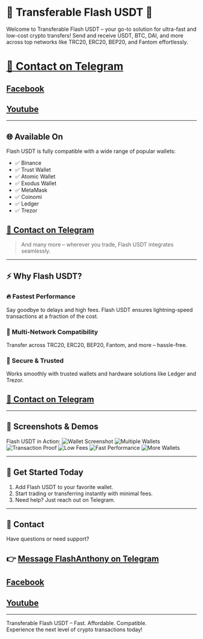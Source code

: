 # 🚀 Transferable Flash USDT 🚀

Welcome to Transferable Flash USDT – your go-to solution for ultra-fast and low-cost crypto transfers! Send and receive USDT, BTC, DAI, and more across top networks like TRC20, ERC20, BEP20, and Fantom effortlessly.



# [📩 Contact on Telegram](https://t.me/flashanthony)

## [Facebook](https://www.facebook.com/flash.anthony.2025)

## [Youtube](https://youtube.com/shorts/yBP6vMAozWQ?si=TeqiC8mRVTlCgRRM)
---

## 🌐 Available On

Flash USDT is fully compatible with a wide range of popular wallets:

- ✅ Binance  
- ✅ Trust Wallet  
- ✅ Atomic Wallet  
- ✅ Exodus Wallet  
- ✅ MetaMask  
- ✅ Coinomi  
- ✅ Ledger  
- ✅ Trezor  

## [📩 Contact on Telegram](https://t.me/flashanthony)
 
> And many more – wherever you trade, Flash USDT integrates seamlessly.

---

## ⚡ Why Flash USDT?

### 🔥 Fastest Performance  
Say goodbye to delays and high fees. Flash USDT ensures lightning-speed transactions at a fraction of the cost.

### 💸 Multi-Network Compatibility  
Transfer across TRC20, ERC20, BEP20, Fantom, and more – hassle-free.

### 🔐 Secure & Trusted  
Works smoothly with trusted wallets and hardware solutions like Ledger and Trezor.

## [📩 Contact on Telegram](https://t.me/flashanthony)

---

## 📸 Screenshots & Demos

Flash USDT in Action:
![Wallet Screenshot](https://i.ibb.co.com/6RTkQMT/Screenshot-2024-10-20-12-33-54-431-com-wallet-crypto-trustapp.jpg)
![Multiple Wallets](https://i.ibb.co.com/8PNJ6jQ/Screenshot-2024-10-20-12-35-19-677-com-wallet-crypto-trustapp.jpg)
![Transaction Proof](https://i.ibb.co.com/1fJvZC0/Screenshot-2024-10-20-12-35-11-115-com-wallet-crypto-trustapp.jpg)
![Low Fees](https://i.ibb.co.com/KrtJyRX/Screenshot-2024-10-20-12-34-34-327-com-wallet-crypto-trustapp.jpg)
![Fast Performance](https://i.ibb.co.com/zFJMKdm/Screenshot-2024-10-20-12-34-02-919-com-wallet-crypto-trustapp.jpg)
![More Wallets](https://i.ibb.co.com/R4GNnhj/Screenshot-2024-10-20-12-34-13-931-com-wallet-crypto-trustapp.jpg)

---

## 🏁 Get Started Today

1. Add Flash USDT to your favorite wallet.
2. Start trading or transferring instantly with minimal fees.
3. Need help? Just reach out on Telegram.

---

## 💬 Contact

Have questions or need support?

## 👉 [Message FlashAnthony on Telegram](https://t.me/flashanthony)

## [Facebook](https://www.facebook.com/flash.anthony.2025)
## [Youtube](https://youtube.com/shorts/yBP6vMAozWQ?si=TeqiC8mRVTlCgRRM)


---

Transferable Flash USDT – Fast. Affordable. Compatible.  
Experience the next level of crypto transactions today!

